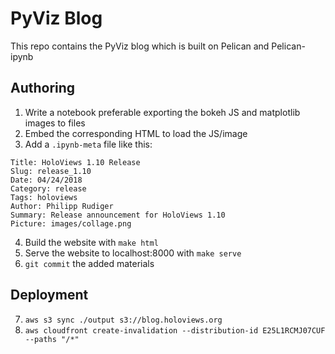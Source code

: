 # PyViz Blog

This repo contains the PyViz blog which is built on Pelican and Pelican-ipynb

## Authoring

1. Write a notebook preferable exporting the bokeh JS and matplotlib images to files
2. Embed the corresponding HTML to load the JS/image
3. Add a ``.ipynb-meta`` file like this:

```
Title: HoloViews 1.10 Release
Slug: release_1.10
Date: 04/24/2018
Category: release
Tags: holoviews
Author: Philipp Rudiger
Summary: Release announcement for HoloViews 1.10
Picture: images/collage.png
```

4. Build the website with ``make html``
5. Serve the website to localhost:8000 with ``make serve``
6. ``git commit`` the added materials

## Deployment

7. ``aws s3 sync ./output s3://blog.holoviews.org``
8. ``aws cloudfront create-invalidation --distribution-id E25L1RCMJ07CUF --paths "/*"``
